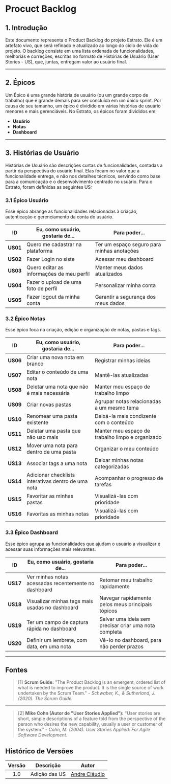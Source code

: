 # Procuct Backlog

## 1. Introdução

Este documento representa o Product Backlog do projeto Estrato. Ele é um artefato vivo, que será refinado e atualizado ao longo do ciclo de vida do projeto. O backlog consiste em uma lista ordenada de funcionalidades, melhorias e correções, escritas no formato de Histórias de Usuário (User Stories - US), que, juntas, entregam valor ao usuário final.

---

## 2. Épicos

Um Épico é uma grande história de usuário (ou um grande corpo de trabalho) que é grande demais para ser concluída em um único sprint. Por causa de seu tamanho, um épico é dividido em várias histórias de usuário menores e mais gerenciáveis. No Estrato, os épicos foram divididos em:

- **Usuário**
- **Notas**
- **Dashboard**

---

## 3. Histórias de Usuário

Histórias de Usuário são descrições curtas de funcionalidades, contadas a partir da perspectiva do usuário final. Elas focam no valor que a funcionalidade entrega, e não nos detalhes técnicos, servindo como base para a comunicação e o desenvolvimento centrado no usuário. Para o Estrato, foram definidas as seguintes US:

### 3.1 Épico Usuário

Esse épico abrange as funcionalidades relacionadas à criação, autenticação e gerenciamento da conta do usuário.

| ID    | Eu, como usuário, gostaria de... | Para poder... |
| :---: | -------------------------------- | ------------- |
| **US01**  | Quero me cadastrar na plataforma | Ter um espaço seguro para minhas anotações |
| **US02**  | Fazer Login no siste             | Acessar meu dashboard |
| **US03**  | Quero editar as informações de meu perfil | Manter meus dados atualizados |
| **US04**  | Fazer o upload de uma foto de perfil | Personalizar minha conta |
| **US05**  | Fazer logout da minha conta      | Garantir a segurança dos meus dados |

### 3.2 Épico Notas

Esse épico foca na criação, edição e organização de notas, pastas e tags.

| ID    | Eu, como usuário, gostaria de... | Para poder... |
| :---: | -------------------------------- | ------------- |
| **US06**  | Criar uma nova nota em branco    | Registrar minhas ideias |
| **US07**  | Editar o conteúdo de uma nota    | Mantê-las atualizadas |
| **US08**  | Deletar uma nota que não é mais necessária | Manter meu espaço de trabalho limpo |
| **US09**  | Criar novas pastas               | Agrupar notas relacionadas a um mesmo tema |
| **US10**  | Renomear uma pasta existente     |  Deixá-la mais condizente com o conteúdo |
| **US11**  | Deletar uma pasta que não uso mais | Manter meu espaço de trabalho limpo e organizado |
| **US12**  | Mover uma nota para dentro de uma pasta | Organizar o meu conteúdo |
| **US13**  | Associar tags a uma nota         | Deixar minhas notas categorizadas |
| **US14**  | Adicionar checklists interativas dentro de uma nota | Acompanhar o progresso de tarefas |
| **US15**  | Favoritar as minhas pastas       | Visualizá-las com prioridade |
| **US16**  | Favoritas as minhas notas        | Visualizá-las com prioridade |

### 3.3 Épico Dashboard

Esse épico agrupa as funcionalidades que ajudam o usuário a visualizar e acessar suas informações mais relevantes.

| ID    | Eu, como usuário, gostaria de... | Para poder... |
| :---: | -------------------------------- | ------------- |
| **US17**  | Ver minhas notas acessadas recentemente no dashboard | Retomar meu trabalho rapidamente |
| **US18**  | Visualizar minhas tags mais usadas no dashboard | Navegar rapidamente pelos meus principais tópicos |
| **US19**  | Ter um campo de captura rápida no dashboard | Salvar uma ideia sem precisar criar uma nota completa |
| **US20**  | Definir um lembrete, com data, em uma nota  | Vê-lo no dashboard, para não perder prazos |

---

## Fontes

> [1] **Scrum Guide:** "The Product Backlog is an emergent, ordered list of what is needed to improve the product. It is the single source of work undertaken by the Scrum Team." - *Schwaber, K., & Sutherland, J. (2020). The Scrum Guide.*

---

> [2] **Mike Cohn (Autor de "User Stories Applied"):** "User stories are short, simple descriptions of a feature told from the perspective of the person who desires the new capability, usually a user or customer of the system." - *Cohn, M. (2004). User Stories Applied: For Agile Software Development.*

## Histórico de Versões

| Versão | Descrição     | Autor                                            |
| :----: | ------------- | ------------------------------------------------ |
| 1.0    | Adição das US | [Andre Cláudio](https://github.com/andre-maia51) |
